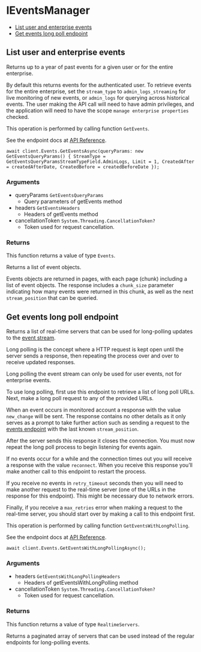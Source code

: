 # IEventsManager


- [List user and enterprise events](#list-user-and-enterprise-events)
- [Get events long poll endpoint](#get-events-long-poll-endpoint)

## List user and enterprise events

Returns up to a year of past events for a given user
or for the entire enterprise.

By default this returns events for the authenticated user. To retrieve events
for the entire enterprise, set the `stream_type` to `admin_logs_streaming`
for live monitoring of new events, or `admin_logs` for querying across
historical events. The user making the API call will
need to have admin privileges, and the application will need to have the
scope `manage enterprise properties` checked.

This operation is performed by calling function `GetEvents`.

See the endpoint docs at
[API Reference](https://developer.box.com/reference/get-events/).

<!-- sample get_events -->
```
await client.Events.GetEventsAsync(queryParams: new GetEventsQueryParams() { StreamType = GetEventsQueryParamsStreamTypeField.AdminLogs, Limit = 1, CreatedAfter = createdAfterDate, CreatedBefore = createdBeforeDate });
```

### Arguments

- queryParams `GetEventsQueryParams`
  - Query parameters of getEvents method
- headers `GetEventsHeaders`
  - Headers of getEvents method
- cancellationToken `System.Threading.CancellationToken?`
  - Token used for request cancellation.


### Returns

This function returns a value of type `Events`.

Returns a list of event objects.

Events objects are returned in pages, with each page (chunk)
including a list of event objects. The response includes a
`chunk_size` parameter indicating how many events were returned in this
chunk, as well as the next `stream_position` that can be
queried.


## Get events long poll endpoint

Returns a list of real-time servers that can be used for long-polling updates
to the [event stream](#get-events).

Long polling is the concept where a HTTP request is kept open until the
server sends a response, then repeating the process over and over to receive
updated responses.

Long polling the event stream can only be used for user events, not for
enterprise events.

To use long polling, first use this endpoint to retrieve a list of long poll
URLs. Next, make a long poll request to any of the provided URLs.

When an event occurs in monitored account a response with the value
`new_change` will be sent. The response contains no other details as
it only serves as a prompt to take further action such as sending a
request to the [events endpoint](#get-events) with the last known
`stream_position`.

After the server sends this response it closes the connection. You must now
repeat the long poll process to begin listening for events again.

If no events occur for a while and the connection times out you will
receive a response with the value `reconnect`. When you receive this response
you’ll make another call to this endpoint to restart the process.

If you receive no events in `retry_timeout` seconds then you will need to
make another request to the real-time server (one of the URLs in the response
for this endpoint). This might be necessary due to network errors.

Finally, if you receive a `max_retries` error when making a request to the
real-time server, you should start over by making a call to this endpoint
first.

This operation is performed by calling function `GetEventsWithLongPolling`.

See the endpoint docs at
[API Reference](https://developer.box.com/reference/options-events/).

<!-- sample options_events -->
```
await client.Events.GetEventsWithLongPollingAsync();
```

### Arguments

- headers `GetEventsWithLongPollingHeaders`
  - Headers of getEventsWithLongPolling method
- cancellationToken `System.Threading.CancellationToken?`
  - Token used for request cancellation.


### Returns

This function returns a value of type `RealtimeServers`.

Returns a paginated array of servers that can be used
instead of the regular endpoints for long-polling events.


